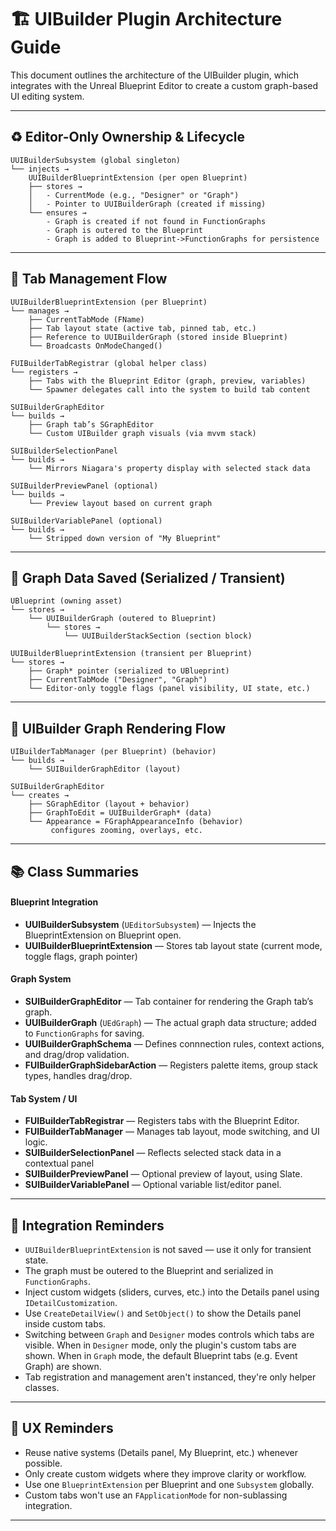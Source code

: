# 🏗️ UIBuilder Plugin Architecture Guide

This document outlines the architecture of the UIBuilder plugin, which integrates with the Unreal Blueprint Editor to create a custom graph-based UI editing system.

---

## ♻️ Editor-Only Ownership & Lifecycle

```
UUIBuilderSubsystem (global singleton)
└── injects →
    UUIBuilderBlueprintExtension (per open Blueprint)
    ├── stores →
    │   - CurrentMode (e.g., "Designer" or "Graph")
    │   - Pointer to UUIBuilderGraph (created if missing)
    └── ensures →
        - Graph is created if not found in FunctionGraphs
        - Graph is outered to the Blueprint
        - Graph is added to Blueprint->FunctionGraphs for persistence
```

---

## 🌊 Tab Management Flow

```
UUIBuilderBlueprintExtension (per Blueprint)
└── manages →
    ├── CurrentTabMode (FName)
    ├── Tab layout state (active tab, pinned tab, etc.)
    ├── Reference to UUIBuilderGraph (stored inside Blueprint)
    └── Broadcasts OnModeChanged()

FUIBuilderTabRegistrar (global helper class)
└── registers →
    ├── Tabs with the Blueprint Editor (graph, preview, variables)
    └── Spawner delegates call into the system to build tab content

SUIBuilderGraphEditor
└── builds →
    ├── Graph tab’s SGraphEditor
    └── Custom UIBuilder graph visuals (via mvvm stack)

SUIBuilderSelectionPanel
└── builds →
    └── Mirrors Niagara's property display with selected stack data

SUIBuilderPreviewPanel (optional)
└── builds →
    └── Preview layout based on current graph

SUIBuilderVariablePanel (optional)
└── builds →
    └── Stripped down version of "My Blueprint"
```

---

## 💾 Graph Data Saved (Serialized / Transient)

```
UBlueprint (owning asset)
└── stores →
    └── UUIBuilderGraph (outered to Blueprint)
        └── stores → 
            └── UUIBuilderStackSection (section block)

UUIBuilderBlueprintExtension (transient per Blueprint)
└── stores →
    ├── Graph* pointer (serialized to UBlueprint)
    ├── CurrentTabMode ("Designer", "Graph")
    └── Editor-only toggle flags (panel visibility, UI state, etc.)
```

---

## 🎨 UIBuilder Graph Rendering Flow

```
UIBuilderTabManager (per Blueprint) (behavior)
└── builds →
    └── SUIBuilderGraphEditor (layout)

SUIBuilderGraphEditor
└── creates →
    ├── SGraphEditor (layout + behavior)
    ├── GraphToEdit = UUIBuilderGraph* (data)
    └── Appearance = FGraphAppearanceInfo (behavior)
         configures zooming, overlays, etc.
```

---

## 📚 Class Summaries

#### Blueprint Integration

- **UUIBuilderSubsystem** (`UEditorSubsystem`) — Injects the BlueprintExtension on Blueprint open.
- **UUIBuilderBlueprintExtension** — Stores tab layout state (current mode, toggle flags, graph pointer) 

#### Graph System

- **SUIBuilderGraphEditor** — Tab container for rendering the Graph tab’s graph.
- **UUIBuilderGraph** (`UEdGraph`) — The actual graph data structure; added to `FunctionGraphs` for saving.
- **UUIBuilderGraphSchema** — Defines connnection rules, context actions, and drag/drop validation.
- **FUIBuilderGraphSidebarAction** — Registers palette items, group stack types, handles drag/drop.

#### Tab System / UI

- **FUIBuilderTabRegistrar** — Registers tabs with the Blueprint Editor.
- **FUIBuilderTabManager** — Manages tab layout, mode switching, and UI logic.
- **SUIBuilderSelectionPanel** — Reflects selected stack data in a contextual panel
- **SUIBuilderPreviewPanel** — Optional preview of layout, using Slate.
- **SUIBuilderVariablePanel** — Optional variable list/editor panel.

---

## 🔌 Integration Reminders

- `UUIBuilderBlueprintExtension` is not saved — use it only for transient state.
- The graph must be outered to the Blueprint and serialized in `FunctionGraphs`.
- Inject custom widgets (sliders, curves, etc.) into the Details panel using `IDetailCustomization`.
- Use `CreateDetailView()` and `SetObject()` to show the Details panel inside custom tabs.
- Switching between `Graph` and `Designer` modes controls which tabs are visible. When in `Designer` mode, only the plugin's custom tabs are shown. When in `Graph` mode, the default Blueprint tabs (e.g. Event Graph) are shown.
- Tab registration and management aren't instanced, they're only helper classes.

---

## 🤳 UX Reminders

- Reuse native systems (Details panel, My Blueprint, etc.) whenever possible.
- Only create custom widgets where they improve clarity or workflow.
- Use one `BlueprintExtension` per Blueprint and one `Subsystem` globally.
- Custom tabs won't use an `FApplicationMode` for non-sublassing integration.

---
